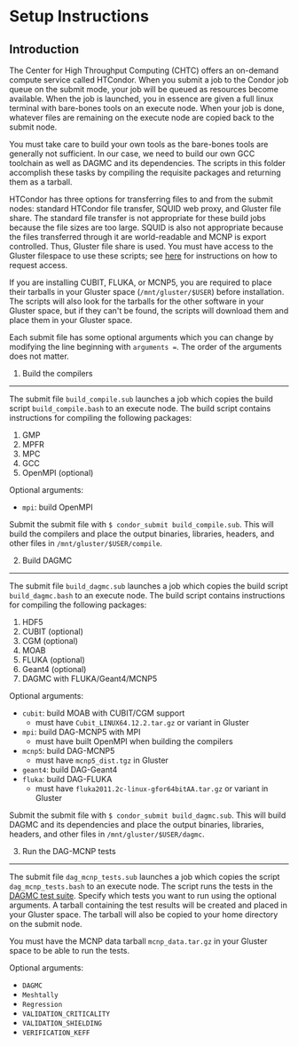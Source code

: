 Setup Instructions
========================================

Introduction
----------------------------------------
The Center for High Throughput Computing (CHTC) offers an on-demand compute service called HTCondor. When you submit a job to the Condor job queue on the submit mode, your job will be queued as resources become available. When the job is launched, you in essence are given a full linux terminal with bare-bones tools on an execute node. When your job is done, whatever files are remaining on the execute node are copied back to the submit node.

You must take care to build your own tools as the bare-bones tools are generally not sufficient. In our case, we need to build our own GCC toolchain as well as DAGMC and its dependencies. The scripts in this folder accomplish these tasks by compiling the requisite packages and returning them as a tarball.

HTCondor has three options for transferring files to and from the submit nodes: standard HTCondor file transfer, SQUID web proxy, and Gluster file share. The standard file transfer is not appropriate for these build jobs because the file sizes are too large. SQUID is also not appropriate because the files transferred through it are world-readable and MCNP is export controlled. Thus, Gluster file share is used. You must have access to the Gluster filespace to use these scripts; see <a href="http://chtc.cs.wisc.edu/file-avail-gluster.shtml" target="_blank">here</a> for instructions on how to request access.

If you are installing CUBIT, FLUKA, or MCNP5, you are required to place their tarballs in your Gluster space (`/mnt/gluster/$USER`) before installation. The scripts will also look for the tarballs for the other software in your Gluster space, but if they can't be found, the scripts will download them and place them in your Gluster space.

Each submit file has some optional arguments which you can change by modifying the line beginning with `arguments =`. The order of the arguments does not matter.

1. Build the compilers
----------------------------------------
The submit file `build_compile.sub` launches a job which copies the build script `build_compile.bash` to an execute node. The build script contains instructions for compiling the following packages:

1. GMP
2. MPFR
3. MPC
4. GCC
5. OpenMPI (optional)

Optional arguments:

* `mpi`: build OpenMPI

Submit the submit file with `$ condor_submit build_compile.sub`. This will build the compilers and place the output binaries, libraries, headers, and other files in `/mnt/gluster/$USER/compile`.

2. Build DAGMC
----------------------------------------
The submit file `build_dagmc.sub` launches a job which copies the build script `build_dagmc.bash` to an execute node. The build script contains instructions for compiling the following packages:

1. HDF5
2. CUBIT (optional)
3. CGM (optional)
4. MOAB
5. FLUKA (optional)
6. Geant4 (optional)
7. DAGMC with FLUKA/Geant4/MCNP5

Optional arguments:

* `cubit`: build MOAB with CUBIT/CGM support
  * must have `Cubit_LINUX64.12.2.tar.gz` or variant in Gluster
* `mpi`: build DAG-MCNP5 with MPI
  * must have built OpenMPI when building the compilers
* `mcnp5`: build DAG-MCNP5
  * must have `mcnp5_dist.tgz` in Gluster
* `geant4`: build DAG-Geant4
* `fluka`: build DAG-FLUKA
  * must have `fluka2011.2c-linux-gfor64bitAA.tar.gz` or variant in Gluster

Submit the submit file with `$ condor_submit build_dagmc.sub`. This will build DAGMC and its dependencies and place the output binaries, libraries, headers, and other files in `/mnt/gluster/$USER/dagmc`.

3. Run the DAG-MCNP tests
----------------------------------------
The submit file `dag_mcnp_tests.sub` launches a job which copies the script `dag_mcnp_tests.bash` to an execute node. The script runs the tests in the <a href="https://github.com/ljacobson64/DAGMC-tests" target="_blank">DAGMC test suite</a>. Specify which tests you want to run using the optional arguments. A tarball containing the test results will be created and placed in your Gluster space. The tarball will also be copied to your home directory on the submit node.

You must have the MCNP data tarball `mcnp_data.tar.gz` in your Gluster space to be able to run the tests.

Optional arguments:

* `DAGMC`
* `Meshtally`
* `Regression`
* `VALIDATION_CRITICALITY`
* `VALIDATION_SHIELDING`
* `VERIFICATION_KEFF`
